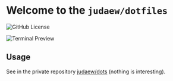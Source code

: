 # Welcome to the `judaew/dotfiles`

![GitHub License](https://badgen.net/github/license/judaew/dotfiles)

![Terminal Preview](https://user-images.githubusercontent.com/41125715/179398062-3eb2d31d-fa80-4dc5-b465-4484898b6ec9.png)

## Usage

See in the private repository [judaew/dots](https://github.com/judaew/dots) (nothing is interesting).
